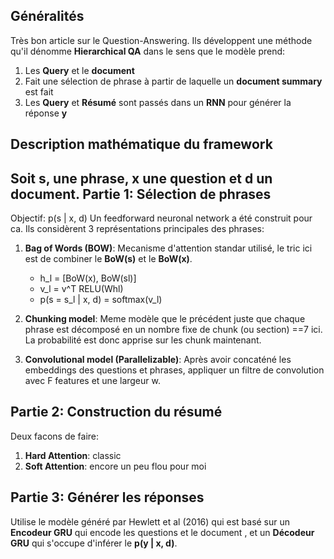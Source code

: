 Généralités
-----------
Très bon article sur le Question-Answering. 
Ils développent une méthode qu'il dénomme **Hierarchical QA** dans le sens que le modèle prend:
1. Les **Query** et le **document**
2. Fait une sélection de phrase à partir de laquelle un **document summary** est fait
3. Les **Query** et **Résumé** sont passés dans un **RNN** pour générer la réponse **y**

Description mathématique du framework
-------------------------------------
Soit **s**, une phrase, **x** une question et **d** un document. 
Partie 1: Sélection de phrases
------------------------------
Objectif: p(s | x, d)
Un feedforward neuronal network a été construit pour ca. 
Ils considèrent 3 représentations principales des phrases: 

1. **Bag of Words (BOW)**: Mecanisme d'attention standar utilisé, le tric ici est de combiner le **BoW(s)** et le **BoW(x)**.
    * h_l = [BoW(x), BoW(sl)]
    * v_l = v^T RELU(Whl)
    * p(s = s_l | x, d) = softmax(v_l)

2. **Chunking model**: Meme modèle que le précédent juste que chaque phrase est décomposé en un nombre fixe de chunk (ou section) ==7 ici.
La probabilité est donc apprise sur les chunk maintenant.

3. **Convolutional model (Parallelizable)**: Après avoir concaténé les embeddings des questions et phrases, appliquer un filtre de convolution avec F features et une largeur w.

Partie 2: Construction du résumé
--------------------------------
Deux facons de faire: 
1. **Hard Attention**: classic 
2. **Soft Attention**: encore un peu flou pour moi

Partie 3: Générer les réponses
------------------------------
Utilise le modèle généré par Hewlett et al (2016) qui est basé sur un **Encodeur GRU** qui encode les questions et le document , et un **Décodeur GRU** qui s'occupe d'inférer le **p(y | x, d)**.

